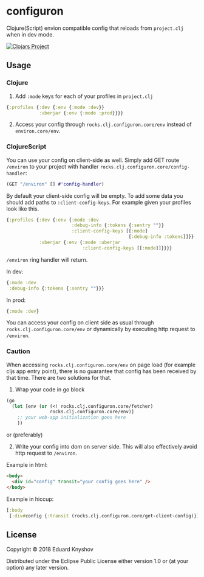 # configuron

Clojure(Script) envion compatible config that reloads from `project.clj` when in dev mode.

[![Clojars Project](https://img.shields.io/clojars/v/rocks.clj/configuron.svg)](https://clojars.org/rocks.clj/configuron)

## Usage

### Clojure

1. Add `:mode` keys for each of your profiles in `project.clj`

```clojure
{:profiles {:dev {:env {:mode :dev}}
            :uberjar {:env {:mode :prod}}}}
```

2. Access your config through `rocks.clj.configuron.core/env` instead of `environ.core/env`.

### ClojureScript

You can use your config on client-side as well.
Simply add GET route `/environ` to your project with handler `rocks.clj.configuron.core/config-handler`:
```clojure
(GET "/environ" [] #'config-handler)
```
By default your client-side config will be empty.
To add some data you should add paths to `:client-config-keys`.
For example given your profiles look like this.
```clojure
{:profiles {:dev {:env {:mode :dev
                        :debug-info {:tokens {:sentry ""}}
                        :client-config-keys [[:mode]
                                             [:debug-info :tokens]]}}
            :uberjar {:env {:mode :uberjar
                            :client-config-keys [[:mode]]}}}}
```
`/environ` ring handler will return.

In dev:
```clojure
{:mode :dev
 :debug-info {:tokens {:sentry ""}}}
```
In prod:
```clojure
{:mode :dev}
```

You can access your config on client side as usual through `rocks.clj.configuron.core/env`
or dynamically by executing http request to `/environ`.

### Caution

When accessing `rocks.clj.configuron.core/env` on page load (for example cljs app entry point),
there is no guarantee that config has been received by that time.
There are two solutions for that.

1. Wrap your code in go block
```clojure
(go
  (let [env (or (<! rocks.clj.configuron.core/fetcher)
                rocks.clj.configuron.core/env)]
    ;; your web-app initialization goes here
    ))
```

or (preferably)

2. Write your config into dom on server side.
This will also effectively avoid http request to `/environ`.

Example in html:

```html
<body>
  <div id="config" transit="your config goes here" />
</body>
```

Example in hiccup:

```clojure
[:body
 [:div#config {:transit (rocks.clj.configuron.core/get-client-config)}]]
```

## License

Copyright © 2018 Eduard Knyshov

Distributed under the Eclipse Public License either version 1.0 or (at
your option) any later version.
